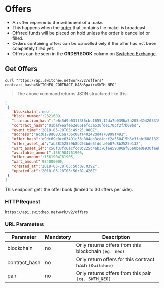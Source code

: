 # Offers

* An offer represents the settlement of a make.
* This happens when the [order](#orders) that contains the make.
is broadcast.
* Offered funds will be placed on hold unless the order is cancelled or filled.
* Orders containing offers can be cancelled only if the offer has not been completely filled yet. 
* Offers can be seen in the **ORDER BOOK** column on [Switcheo Exchange](https://switcheo.exchange).


## Get Offers
 
 ```shell
 curl "https://api.switcheo.network/v2/offers?contract_hash=SWITCHEO_CONTRACT_HASH&pair=SWTH_NEO"
 ```
 
 > The above command returns JSON structured like this:
 
 ```json
 [
  {
    "blockchain":"neo",
    "block_number":2321609,
    "transaction_hash":"e645d9e031f336cbc1655c12da7b0396a5a205e3942053192744258f60a9dcba",
    "contract_hash":"01bafeeafe62e651efc3a530fde170cf2f7b09bd",
    "event_time":"2018-05-28T05:49:25.000Z",
    "address":"ac20179d08326a736c08fa40242dd4e70999f492",
    "offer_hash":"e9dc69e0ce63491c36e804eb3cd8ccf2a550415b6e3fabd6881322cd7cb118a7",
    "offer_asset_id":"ab38352559b8b203bde5fddfa0b07d8b2525e132",
    "want_asset_id":"c56f33fc6ecfcd0c225c4ab356fee59390af8560be0e930faebe74a6daff7c9b",
    "available_amount":1561904761905,
    "offer_amount":1561904761905,
    "want_amount":984000000,
    "created_at":"2018-05-28T05:50:09.039Z",
    "updated_at":"2018-05-28T05:50:09.426Z"
  }
 ]
 ```
 
This endpoint gets the offer book (limited to 30 offers per side).
 
### HTTP Request
 
`https://api.switcheo.network/v2/offers`
 
### URL Parameters
 
Parameter| Mandatory | Description
--------- | ----------- | -----------
  blockchain | no | Only returns offers from this blockchain `(eg. neo)`
  contract_hash | no | Only return offers for this contract hash `(Switcheo)`
  pair | no | Only returns offers from this pair `(eg. SWTH_NEO)`
